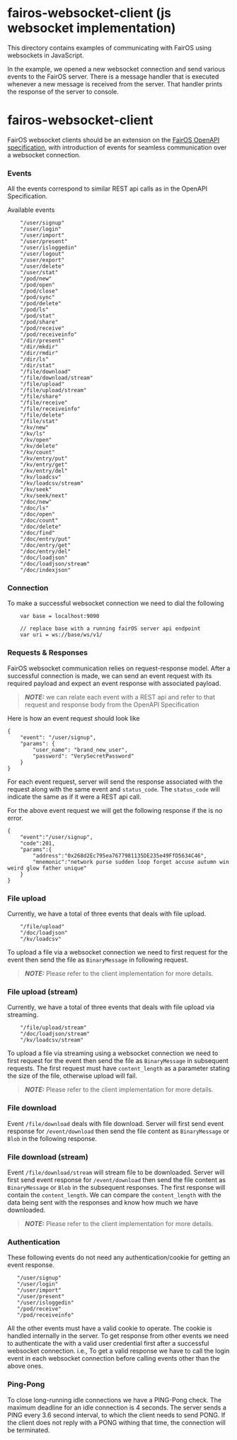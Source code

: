 # fairos-websocket-client (js websocket implementation)

This directory contains examples of communicating with FairOS using websockets in JavaScript.

In the example, we opened a new websocket connection and send various events to the FairOS server. 
There is a message handler that is executed whenever a new message is received from the server. 
That handler prints the response of the server to console.

# fairos-websocket-client

FairOS websocket clients should be an extension on the [FairOS OpenAPI specification](https://docs.fairos.fairdatasociety.org/api/),
with introduction of events for seamless communication over a websocket connection.

### Events
All the events correspond to similar REST api calls as in the OpenAPI Specification.

Available events

```
    "/user/signup"
    "/user/login"
    "/user/import"
    "/user/present"
    "/user/isloggedin"
    "/user/logout"
    "/user/export"
    "/user/delete"
    "/user/stat"
    "/pod/new"
    "/pod/open"
    "/pod/close"
    "/pod/sync"
    "/pod/delete"
    "/pod/ls"
    "/pod/stat"
    "/pod/share"
    "/pod/receive"
    "/pod/receiveinfo"
    "/dir/present"
    "/dir/mkdir"
    "/dir/rmdir"
    "/dir/ls"
    "/dir/stat"
    "/file/download"
    "/file/download/stream"
    "/file/upload"
    "/file/upload/stream"
    "/file/share"
    "/file/receive"
    "/file/receiveinfo"
    "/file/delete"
    "/file/stat"
    "/kv/new"
    "/kv/ls"
    "/kv/open"
    "/kv/delete"
    "/kv/count"
    "/kv/entry/put"
    "/kv/entry/get"
    "/kv/entry/del"
    "/kv/loadcsv"
    "/kv/loadcsv/stream"
    "/kv/seek"
    "/kv/seek/next"
    "/doc/new"
    "/doc/ls"
    "/doc/open"
    "/doc/count"
    "/doc/delete"
    "/doc/find"
    "/doc/entry/put"
    "/doc/entry/get"
    "/doc/entry/del"
    "/doc/loadjson"
    "/doc/loadjson/stream"
    "/doc/indexjson"
```

### Connection

To make a successful websocket connection we need to dial the following

```
    var base = localhost:9090
    
    // replace base with a running fairOS server api endpoint
    var uri = ws://base/ws/v1/
```

### Requests & Responses

FairOS websocket communication relies on request-response model. After a successful connection is made, we can
send an event request with its required payload and expect an event response with associated payload.

> **_NOTE:_** we can relate each event with a REST api and refer to that request and response body from the OpenAPI Specification

Here is how an event request should look like
```
{
    "event": "/user/signup",
    "params": {
        "user_name": "brand_new_user",
        "password": "VerySecretPassword"
    }
}
```

For each event request, server will send the response associated with the request along with the same event and `status_code`.
The `status_code` will indicate the same as if it were a REST api call.


For the above event request we will get the following response if the is no error.
```
{
    "event":"/user/signup",
    "code":201,
    "params":{
        "address":"0x268d2Ec795ea7677981135DE235e49FfD5634C46",
        "mnemonic":"network purse sudden loop forget accuse autumn win weird glow father unique"
    }
}
```

### File upload

Currently, we have a total of three events that deals with file upload.
```
    "/file/upload"
    "/doc/loadjson"
    "/kv/loadcsv"
```

To upload a file via a websocket connection we need to first request for the event then send the file as `BinaryMessage`
in following request.

> **_NOTE:_** Please refer to the client implementation for more details.

### File upload (stream)

Currently, we have a total of three events that deals with file upload via streaming.
```
    "/file/upload/stream"
    "/doc/loadjson/stream"
    "/kv/loadcsv/stream"
```

To upload a file via streaming using a websocket connection we need to first request for the event then send the file as `BinaryMessage`
in subsequent requests. The first request must have `content_length` as a parameter stating the size of the file, otherwise upload will fail.

> **_NOTE:_** Please refer to the client implementation for more details.

### File download

Event `/file/download` deals with file download. Server will first send event response for `/event/download`
then send the file content as `BinaryMessage` or `Blob` in the following response.

### File download (stream)

Event `/file/download/stream` will stream file to be downloaded. Server will first send event response for `/event/download`
then send the file content as `BinaryMessage` or `Blob` in the subsequent responses. The first response will contain the `content_length`.
We can compare the `content_length` with the data being sent with the responses and know how much we have downloaded.

> **_NOTE:_** Please refer to the client implementation for more details.

### Authentication

These following events do not need any authentication/cookie for getting an event response.

 ```
    "/user/signup"
    "/user/login"
    "/user/import"
    "/user/present"
    "/user/isloggedin"
    "/pod/receive"
    "/pod/receiveinfo"
 ```

All the other events must have a valid cookie to operate. The cookie is handled internally in the server.
To get response from other events we need to authenticate the with a valid user credential first after a
successful websocket connection. i.e., To get a valid response we have to call the login event in each
websocket connection before calling events other than the above ones.

### Ping-Pong

To close long-running idle connections we have a PING-Pong check. The maximum deadline for an idle connection is 4 seconds.
The server sends a PING every 3.6 second interval, to which the client needs to send PONG. If the client does not reply with a PONG
withing that time, the connection will be terminated.